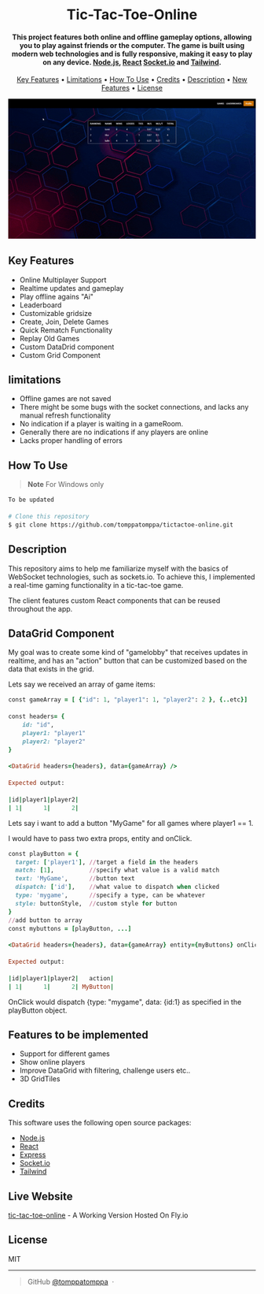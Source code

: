 <h1 align="center">
  <br>
  Tic-Tac-Toe-Online
  <br>
</h1>

<h4 align="center">This project features both online and offline gameplay options, allowing you to play against friends or the computer. The game is built using modern web technologies and is fully responsive, making it easy to play on any device. <a href="https://nodejs.org/en" target="_blank">Node.js</a>, <a href="https://react.dev/" target="_blank">React</a> <a href="https://socket.io/" target="_blank">Socket.io</a> and <a href="https://tailwindcss.com/" target="_blank">Tailwind</a>.</h4>

<p align="center">
  <a href="#key-features">Key Features</a> •
  <a href="#limitations">Limitations</a> •
  <a href="#how-to-use">How To Use</a> •
  <a href="#credits">Credits</a> •
  <a href="#description">Description</a> •
  <a href="#features">New Features</a> •
  <a href="#license">License</a>
</p>

<p align="center">
 <img src="tictactoe.gif" />
</p>

## Key Features

- Online Multiplayer Support
- Realtime updates and gameplay
- Play offline agains "Ai"
- Leaderboard
- Customizable gridsize
- Create, Join, Delete Games
- Quick Rematch Functionality
- Replay Old Games
- Custom DataDrid component
- Custom Grid Component

## limitations

- Offline games are not saved
- There might be some bugs with the socket connections, and lacks any manual refresh functionality
- No indication if a player is waiting in a gameRoom.
- Generally there are no indications if any players are online
- Lacks proper handling of errors

## How To Use

> **Note**
> For Windows only

```bash
To be updated

# Clone this repository
$ git clone https://github.com/tomppatomppa/tictactoe-online.git

```

## Description

This repository aims to help me familiarize myself with the basics of WebSocket technologies, such as sockets.io. To achieve this, I implemented a real-time gaming functionality in a tic-tac-toe game.

The client features custom React components that can be reused throughout the app.

## DataGrid Component

My goal was to create some kind of "gamelobby" that receives updates in realtime, and has an "action" button that can be customized based on the data that exists in the grid.

Lets say we received an array of game items:

```ruby
const gameArray = [ {"id": 1, "player1": 1, "player2": 2 }, {..etc}]

const headers= {
    id: "id",
    player1: "player1"
    player2: "player2"
}

<DataGrid headers={headers}, data={gameArray} />

Expected output:

|id|player1|player2|
| 1|      1|      2|

```

Lets say i want to add a button "MyGame" for all games where player1 == 1.

I would have to pass two extra props, entity and onClick.

```ruby
const playButton = {
  target: ['player1'], //target a field in the headers
  match: [1],          //specify what value is a valid match
  text: 'MyGame',      //button text
  dispatch: ['id'],    //what value to dispatch when clicked
  type: 'mygame',      //specify a type, can be whatever
  style: buttonStyle,  //custom style for button
}
//add button to array
const mybuttons = [playButton, ...]

<DataGrid headers={headers}, data={gameArray} entity={myButtons} onClick={onClickFunction} />

Expected output:

|id|player1|player2|   action|
| 1|      1|      2| MyButton|


```

OnClick would dispatch {type: "mygame", data: {id:1} as specified in the playButton object.

## Features to be implemented

- Support for different games
- Show online players
- Improve DataGrid with filtering, challenge users etc..
- 3D GridTiles

## Credits

This software uses the following open source packages:

- [Node.js](https://nodejs.org/en)
- [React](https://react.dev/)
- [Express](https://expressjs.com/)
- [Socket.io](https://socket.io/)
- [Tailwind](https://tailwindcss.com/)

## Live Website

[tic-tac-toe-online](https://tictactoe-online.fly.dev/) - A Working Version Hosted On Fly.io

## License

MIT

---

> GitHub [@tomppatomppa](https://github.com/tomppatomppa) &nbsp;&middot;&nbsp;
